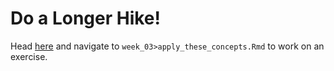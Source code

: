 # Do a Longer Hike! 
Head [here](http://nytimes.com) and navigate to `week_03>apply_these_concepts.Rmd` to work on an exercise.
